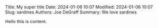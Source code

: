Title: My super title
Date: 2024-01-06 10:07
Modified: 2024-01-06 10:07
Slug: sardines
Authors: Joe DeGraff
Summary: We love sardines

Hello this is content.

